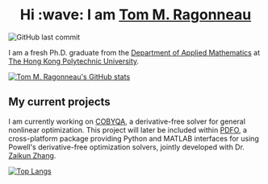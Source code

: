 <h1 align="center">
    Hi :wave: I am <a href="https://www.tomragonneau.com/" target="_blank">Tom M. Ragonneau</a>
</h1>

![GitHub last commit](https://img.shields.io/github/last-commit/ragonneau/ragonneau?logo=github&style=for-the-badge)

I am a fresh Ph.D. graduate from the [Department of Applied Mathematics](https://www.polyu.edu.hk/ama/) at [The Hong Kong Polytechnic University](https://www.polyu.edu.hk/).

[![Tom M. Ragonneau's GitHub stats](https://github-readme-stats.vercel.app/api?username=ragonneau&show_icons=true&theme=dracula)](https://github.com/anuraghazra/github-readme-stats)

## My current projects

I am currently working on [COBYQA](https://www.cobyqa.com/), a derivative-free solver for general nonlinear optimization.
This project will later be included within [PDFO](https://www.pdfo.net/), a cross-platform package providing Python and MATLAB interfaces for using Powell's derivative-free optimization solvers, jointly developed with Dr. [Zaikun Zhang](https://www.zhangzk.net/).

[![Top Langs](https://github-readme-stats.vercel.app/api/top-langs/?username=ragonneau&layout=compact)](https://github.com/anuraghazra/github-readme-stats)
